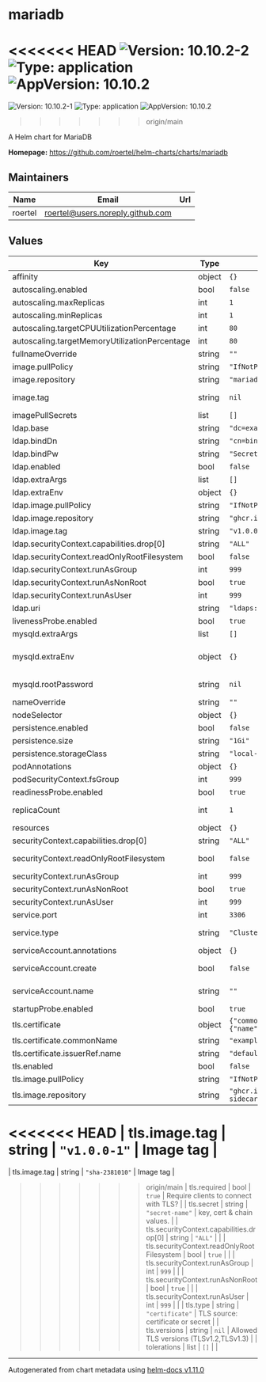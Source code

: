 # mariadb

<<<<<<< HEAD
![Version: 10.10.2-2](https://img.shields.io/badge/Version-10.10.2--2-informational?style=flat-square) ![Type: application](https://img.shields.io/badge/Type-application-informational?style=flat-square) ![AppVersion: 10.10.2](https://img.shields.io/badge/AppVersion-10.10.2-informational?style=flat-square)
=======
![Version: 10.10.2-1](https://img.shields.io/badge/Version-10.10.2--1-informational?style=flat-square) ![Type: application](https://img.shields.io/badge/Type-application-informational?style=flat-square) ![AppVersion: 10.10.2](https://img.shields.io/badge/AppVersion-10.10.2-informational?style=flat-square)
>>>>>>> origin/main

A Helm chart for MariaDB

**Homepage:** <https://github.com/roertel/helm-charts/charts/mariadb>

## Maintainers

| Name | Email | Url |
| ---- | ------ | --- |
| roertel | <roertel@users.noreply.github.com> |  |

## Values

| Key | Type | Default | Description |
|-----|------|---------|-------------|
| affinity | object | `{}` |  |
| autoscaling.enabled | bool | `false` | Not supported at this time. |
| autoscaling.maxReplicas | int | `1` |  |
| autoscaling.minReplicas | int | `1` |  |
| autoscaling.targetCPUUtilizationPercentage | int | `80` |  |
| autoscaling.targetMemoryUtilizationPercentage | int | `80` |  |
| fullnameOverride | string | `""` |  |
| image.pullPolicy | string | `"IfNotPresent"` |  |
| image.repository | string | `"mariadb"` | Image to use for deploying. |
| image.tag | string | `nil` | Override the image tag whose default is the chart appVersion. |
| imagePullSecrets | list | `[]` |  |
| ldap.base | string | `"dc=example,dc=com"` | LDAP search base in DC= format |
| ldap.bindDn | string | `"cn=bind,ou=system,dc=example,dc=com"` | LDAP bind user |
| ldap.bindPw | string | `"SecretPasswordChangeMe"` | LDAP bind password |
| ldap.enabled | bool | `false` | Enable LDAP authentication to MariaDB |
| ldap.extraArgs | list | `[]` | Extra arguments to pass to nslcd |
| ldap.extraEnv | object | `{}` | Extra environment variables to set. |
| ldap.image.pullPolicy | string | `"IfNotPresent"` | Image pull policy |
| ldap.image.repository | string | `"ghcr.io/roertel/docker-nslcd-sidecar"` | Image to use for the LDAP sidecar |
| ldap.image.tag | string | `"v1.0.0-1"` | Image tag |
| ldap.securityContext.capabilities.drop[0] | string | `"ALL"` |  |
| ldap.securityContext.readOnlyRootFilesystem | bool | `false` | Needs to be false if templates are in use |
| ldap.securityContext.runAsGroup | int | `999` |  |
| ldap.securityContext.runAsNonRoot | bool | `true` |  |
| ldap.securityContext.runAsUser | int | `999` |  |
| ldap.uri | string | `"ldaps://ldap.example.com/"` | LDAP URI or comma-delimited URI list |
| livenessProbe.enabled | bool | `true` | Enable the liveness probe |
| mysqld.extraArgs | list | `[]` | Extra arguments to pass to mysqld |
| mysqld.extraEnv | object | `{}` | See https://github.com/docker-library/docs/tree/master/mariadb#environment-variables |
| mysqld.rootPassword | string | `nil` | Administrative (root) password or one will be generated for you |
| nameOverride | string | `""` |  |
| nodeSelector | object | `{}` |  |
| persistence.enabled | bool | `false` | Enable the database to persist across restarts. |
| persistence.size | string | `"1Gi"` | Database size. |
| persistence.storageClass | string | `"local-path"` | Storage Class for the persistent volume |
| podAnnotations | object | `{}` |  |
| podSecurityContext.fsGroup | int | `999` |  |
| readinessProbe.enabled | bool | `true` | Enable the readiness probe |
| replicaCount | int | `1` | Number of replicas. Only 1 is currently supported. |
| resources | object | `{}` |  |
| securityContext.capabilities.drop[0] | string | `"ALL"` |  |
| securityContext.readOnlyRootFilesystem | bool | `false` | Some temp files are required. You can mount a temp to emptyDir or RW root |
| securityContext.runAsGroup | int | `999` |  |
| securityContext.runAsNonRoot | bool | `true` |  |
| securityContext.runAsUser | int | `999` |  |
| service.port | int | `3306` | Port to listen on |
| service.type | string | `"ClusterIP"` | Service type. Change this to expose outside of K8s |
| serviceAccount.annotations | object | `{}` | Annotations to add to the service account |
| serviceAccount.create | bool | `false` | Specifies whether a service account should be created |
| serviceAccount.name | string | `""` | If not set and create is true, a name is generated using the fullname template |
| startupProbe.enabled | bool | `true` | Enable the startup probe |
| tls.certificate | object | `{"commonName":"example.com","issuerRef":{"name":"default"},"optional":{}}` | Mandatory if `type` is `certificate`. |
| tls.certificate.commonName | string | `"example.com"` | Set to the FQDN of your server |
| tls.certificate.issuerRef.name | string | `"default"` | This is most likely not correct for your setup. |
| tls.enabled | bool | `false` | Enable TLS. |
| tls.image.pullPolicy | string | `"IfNotPresent"` | Image pull policy |
| tls.image.repository | string | `"ghcr.io/roertel/docker-mariadb-tls-sidecar"` | Image to use for the TLS refresher sidecar |
<<<<<<< HEAD
| tls.image.tag | string | `"v1.0.0-1"` | Image tag |
=======
| tls.image.tag | string | `"sha-2381010"` | Image tag |
>>>>>>> origin/main
| tls.required | bool | `true` | Require clients to connect with TLS? |
| tls.secret | string | `"secret-name"` | key, cert & chain values. |
| tls.securityContext.capabilities.drop[0] | string | `"ALL"` |  |
| tls.securityContext.readOnlyRootFilesystem | bool | `true` |  |
| tls.securityContext.runAsGroup | int | `999` |  |
| tls.securityContext.runAsNonRoot | bool | `true` |  |
| tls.securityContext.runAsUser | int | `999` |  |
| tls.type | string | `"certificate"` | TLS source: certificate or secret |
| tls.versions | string | `nil` | Allowed TLS versions (TLSv1.2,TLSv1.3) |
| tolerations | list | `[]` |  |

----------------------------------------------
Autogenerated from chart metadata using [helm-docs v1.11.0](https://github.com/norwoodj/helm-docs/releases/v1.11.0)
